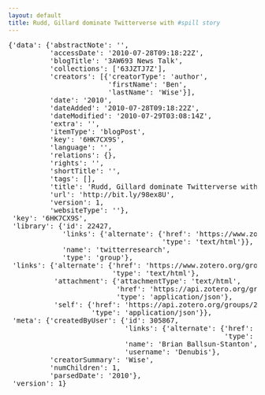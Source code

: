 ```yaml
---
layout: default
title: Rudd, Gillard dominate Twitterverse with #spill story
--- 
```

<pre>
{'data': {'abstractNote': '',
          'accessDate': '2010-07-28T09:18:22Z',
          'blogTitle': '3AW693 News Talk',
          'collections': ['63JZTJ7Z'],
          'creators': [{'creatorType': 'author',
                        'firstName': 'Ben',
                        'lastName': 'Wise'}],
          'date': '2010',
          'dateAdded': '2010-07-28T09:18:22Z',
          'dateModified': '2010-07-29T03:08:14Z',
          'extra': '',
          'itemType': 'blogPost',
          'key': '6HK7CX9S',
          'language': '',
          'relations': {},
          'rights': '',
          'shortTitle': '',
          'tags': [],
          'title': 'Rudd, Gillard dominate Twitterverse with #spill story',
          'url': 'http://bit.ly/98ex8U',
          'version': 1,
          'websiteType': ''},
 'key': '6HK7CX9S',
 'library': {'id': 22427,
             'links': {'alternate': {'href': 'https://www.zotero.org/groups/22427',
                                     'type': 'text/html'}},
             'name': 'twitterresearch',
             'type': 'group'},
 'links': {'alternate': {'href': 'https://www.zotero.org/groups/22427/items/6HK7CX9S',
                         'type': 'text/html'},
           'attachment': {'attachmentType': 'text/html',
                          'href': 'https://api.zotero.org/groups/22427/items/3J227F8I',
                          'type': 'application/json'},
           'self': {'href': 'https://api.zotero.org/groups/22427/items/6HK7CX9S',
                    'type': 'application/json'}},
 'meta': {'createdByUser': {'id': 305867,
                            'links': {'alternate': {'href': 'https://www.zotero.org/denubis',
                                                    'type': 'text/html'}},
                            'name': 'Brian Ballsun-Stanton',
                            'username': 'Denubis'},
          'creatorSummary': 'Wise',
          'numChildren': 1,
          'parsedDate': '2010'},
 'version': 1}
</pre>